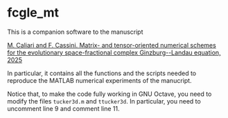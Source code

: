 # fcgle_mt

This is a companion software to the manuscript

[M. Caliari and F. Cassini. Matrix- and tensor-oriented numerical schemes for
the evolutionary space-fractional complex Ginzburg--Landau equation,
2025](https://doi.org/TODO)

In particular, it contains all the functions and the scripts needed to 
reproduce the MATLAB numerical experiments of the manucript.

Notice that, to make the code fully working in GNU Octave, you need to modify
the files
 ```tucker3d.m``` and  ```ttucker3d```.
 In particular, you need to uncomment line 9 and comment line 11.
